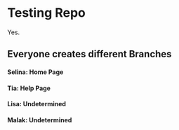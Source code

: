 # Testing Repo
Yes.
## Everyone creates different Branches
#### Selina: Home Page
#### Tia: Help Page
#### Lisa: Undetermined
#### Malak: Undetermined
